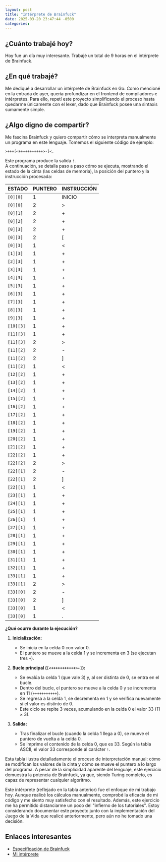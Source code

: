 ```yaml
---
layout: post  
title: "Intérprete de Brainfuck"  
date: 2025-03-20 23:47:44 -0500  
categories: 
---
```


## ¿Cuánto trabajé hoy?

Hoy fue un día muy interesante. Trabajé un total de 9 horas en el intérprete de Brainfuck.

## ¿En qué trabajé?

Me dediqué a desarrollar un intérprete de Brainfuck en Go. Como mencioné en la entrada de ayer, quería profundizar en el frontend de compiladores e intérpretes. Para ello, repetí este proyecto simplificando el proceso hasta quedarme únicamente con el lexer, dado que Brainfuck posee una sintaxis sumamente simple.

## ¿Algo digno de compartir?

Me fascina Brainfuck y quiero compartir cómo se interpreta manualmente un programa en este lenguaje. Tomemos el siguiente código de ejemplo:

```brainfuck
>+++[<+++++++++++>-]<.
```

Este programa produce la salida `!`.  
A continuación, se detalla paso a paso cómo se ejecuta, mostrando el estado de la cinta (las celdas de memoria), la posición del puntero y la instrucción procesada:

| ESTADO    | PUNTERO | INSTRUCCIÓN |
| --------- | ------- | ----------- |
| `[0][0]`  |    1    | INICIO      |
| `[0][0]`  |    2    | >           |
| `[0][1]`  |    2    | +           |
| `[0][2]`  |    2    | +           |
| `[0][3]`  |    2    | +           |
| `[0][3]`  |    2    | [           |
| `[0][3]`  |    1    | <           |
| `[1][3]`  |    1    | +           |
| `[2][3]`  |    1    | +           |
| `[3][3]`  |    1    | +           |
| `[4][3]`  |    1    | +           |
| `[5][3]`  |    1    | +           |
| `[6][3]`  |    1    | +           |
| `[7][3]`  |    1    | +           |
| `[8][3]`  |    1    | +           |
| `[9][3]`  |    1    | +           |
| `[10][3]` |    1    | +           |
| `[11][3]` |    1    | +           |
| `[11][3]` |    2    | >           |
| `[11][2]` |    2    | -           |
| `[11][2]` |    2    | ]           |
| `[11][2]` |    1    | <           |
| `[12][2]` |    1    | +           |
| `[13][2]` |    1    | +           |
| `[14][2]` |    1    | +           |
| `[15][2]` |    1    | +           |
| `[16][2]` |    1    | +           |
| `[17][2]` |    1    | +           |
| `[18][2]` |    1    | +           |
| `[19][2]` |    1    | +           |
| `[20][2]` |    1    | +           |
| `[21][2]` |    1    | +           |
| `[22][2]` |    1    | +           |
| `[22][2]` |    2    | >           |
| `[22][1]` |    2    | -           |
| `[22][1]` |    2    | ]           |
| `[22][1]` |    1    | <           |
| `[23][1]` |    1    | +           |
| `[24][1]` |    1    | +           |
| `[25][1]` |    1    | +           |
| `[26][1]` |    1    | +           |
| `[27][1]` |    1    | +           |
| `[28][1]` |    1    | +           |
| `[29][1]` |    1    | +           |
| `[30][1]` |    1    | +           |
| `[31][1]` |    1    | +           |
| `[32][1]` |    1    | +           |
| `[33][1]` |    1    | +           |
| `[33][1]` |    2    | >           |
| `[33][0]` |    2    | -           |
| `[33][0]` |    2    | ]           |
| `[33][0]` |    1    | <           |
| `[33][0]` |    1    | .           |

**¿Qué ocurre durante la ejecución?**

1. **Inicialización:**  
   - Se inicia en la celda 0 con valor 0.  
   - El puntero se mueve a la celda 1 y se incrementa en 3 (se ejecutan tres `+`).

2. **Bucle principal (`[<+++++++++++>-]`):**  
   - Se evalúa la celda 1 (que vale 3) y, al ser distinta de 0, se entra en el bucle.  
   - Dentro del bucle, el puntero se mueve a la celda 0 y se incrementa en 11 (`+++++++++++`).  
   - Se regresa a la celda 1, se decrementa en 1 y se verifica nuevamente si el valor es distinto de 0.  
   - Este ciclo se repite 3 veces, acumulando en la celda 0 el valor 33 (11 × 3).

3. **Salida:**  
   - Tras finalizar el bucle (cuando la celda 1 llega a 0), se mueve el puntero de vuelta a la celda 0.  
   - Se imprime el contenido de la celda 0, que es 33. Según la tabla ASCII, el valor 33 corresponde al carácter `!`.

Esta tabla ilustra detalladamente el proceso de interpretación manual: cómo se modifican los valores de la cinta y cómo se mueve el puntero a lo largo del programa. A pesar de la simplicidad aparente del lenguaje, este ejercicio demuestra la potencia de Brainfuck, ya que, siendo Turing completo, es capaz de representar cualquier algoritmo.

Este intérprete (reflejado en la tabla anterior) fue el enfoque de mi trabajo hoy. Aunque realicé los cálculos manualmente, comprobé la eficacia de mi código y me siento muy satisfecho con el resultado. Además, este ejercicio me ha permitido distanciarme un poco del "infierno de los tutoriales". Estoy considerando documentar este proyecto junto con la implementación del Juego de la Vida que realicé anteriormente, pero aún no he tomado una decisión.

## Enlaces interesantes

* [Especificación de Brainfuck](https://github.com/sunjay/brainfuck/blob/master/brainfuck.md)
* [Mi intérprete](https://github.com/S1e7J/Go-BrainF-ck-Interpreter/tree/main)
